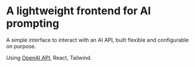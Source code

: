 # A lightweight frontend for AI prompting

A simple interface to interact with an AI API, built flexible and configurable on purpose.

Using <a className="text-blue-600" href="https://beta.openai.com/overview" target="_blank">OpenAI API</a>, React, Tailwind.